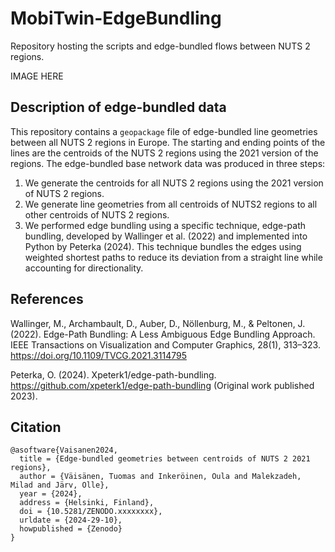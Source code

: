 # MobiTwin-EdgeBundling
Repository hosting the scripts and edge-bundled flows between NUTS 2 regions.

IMAGE HERE

## Description of edge-bundled data

This repository contains a `geopackage` file of edge-bundled line geometries between all NUTS 2 regions in Europe. The starting and ending points of the lines are the centroids of the NUTS 2 regions using the 2021 version of the regions. The edge-bundled base network data was produced in three steps:

1. We generate the centroids for all NUTS 2 regions using the 2021 version of NUTS 2 regions.
2. We generate line geometries from all centroids of NUTS2 regions to all other centroids of NUTS 2 regions.
3. We performed edge bundling using a specific technique, edge-path bundling, developed by Wallinger et al. (2022) and implemented into Python by Peterka (2024). This technique bundles the edges using weighted shortest paths to reduce its deviation from a straight line while accounting for directionality.

## References
Wallinger, M., Archambault, D., Auber, D., Nöllenburg, M., & Peltonen, J. (2022). Edge-Path Bundling: A Less Ambiguous Edge Bundling Approach. IEEE Transactions on Visualization and Computer Graphics, 28(1), 313–323. https://doi.org/10.1109/TVCG.2021.3114795

Peterka, O. (2024). Xpeterk1/edge-path-bundling. https://github.com/xpeterk1/edge-path-bundling (Original work published 2023).

## Citation

```
@asoftware{Vaisanen2024,
  title = {Edge-bundled geometries between centroids of NUTS 2 2021 regions},
  author = {Väisänen, Tuomas and Inkeröinen, Oula and Malekzadeh, Milad and Järv, Olle},
  year = {2024},
  address = {Helsinki, Finland},
  doi = {10.5281/ZENODO.xxxxxxxx},
  urldate = {2024-29-10},
  howpublished = {Zenodo}
}
```
